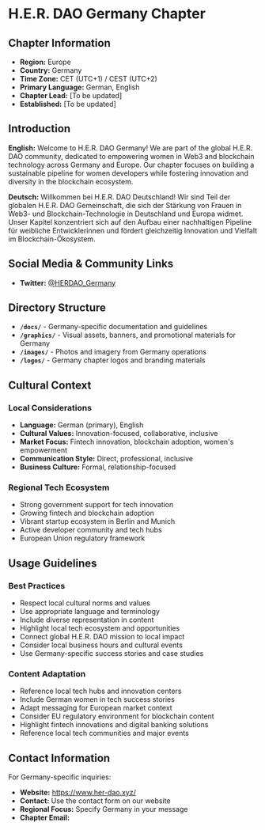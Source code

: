 # H.E.R. DAO Germany Chapter

## Chapter Information

- **Region:** Europe
- **Country:** Germany
- **Time Zone:** CET (UTC+1) / CEST (UTC+2)
- **Primary Language:** German, English
- **Chapter Lead:** [To be updated]
- **Established:** [To be updated]

## Introduction

**English:**
Welcome to H.E.R. DAO Germany! We are part of the global H.E.R. DAO community, dedicated to empowering women in Web3 and blockchain technology across Germany and Europe. Our chapter focuses on building a sustainable pipeline for women developers while fostering innovation and diversity in the blockchain ecosystem.

**Deutsch:**
Willkommen bei H.E.R. DAO Deutschland! Wir sind Teil der globalen H.E.R. DAO Gemeinschaft, die sich der Stärkung von Frauen in Web3- und Blockchain-Technologie in Deutschland und Europa widmet. Unser Kapitel konzentriert sich auf den Aufbau einer nachhaltigen Pipeline für weibliche Entwicklerinnen und fördert gleichzeitig Innovation und Vielfalt im Blockchain-Ökosystem.

## Social Media & Community Links

- **Twitter:** [@HERDAO_Germany](https://x.com/herdaogermany)

## Directory Structure

- **`/docs/`** - Germany-specific documentation and guidelines
- **`/graphics/`** - Visual assets, banners, and promotional materials for Germany
- **`/images/`** - Photos and imagery from Germany operations
- **`/logos/`** - Germany chapter logos and branding materials

## Cultural Context

### Local Considerations
- **Language:** German (primary), English
- **Cultural Values:** Innovation-focused, collaborative, inclusive
- **Market Focus:** Fintech innovation, blockchain adoption, women's empowerment
- **Communication Style:** Direct, professional, inclusive
- **Business Culture:** Formal, relationship-focused

### Regional Tech Ecosystem
- Strong government support for tech innovation
- Growing fintech and blockchain adoption
- Vibrant startup ecosystem in Berlin and Munich
- Active developer community and tech hubs
- European Union regulatory framework

## Usage Guidelines

### Best Practices
- Respect local cultural norms and values
- Use appropriate language and terminology
- Include diverse representation in content
- Highlight local tech ecosystem and opportunities
- Connect global H.E.R. DAO mission to local impact
- Consider local business hours and cultural events
- Use Germany-specific success stories and case studies

### Content Adaptation
- Reference local tech hubs and innovation centers
- Include German women in tech success stories
- Adapt messaging for European market context
- Consider EU regulatory environment for blockchain content
- Highlight fintech innovations and digital banking solutions
- Reference local tech communities and major events

## Contact Information

For Germany-specific inquiries:
- **Website:** https://www.her-dao.xyz/
- **Contact:** Use the contact form on our website
- **Regional Focus:** Specify Germany in your message
- **Chapter Email:** 
